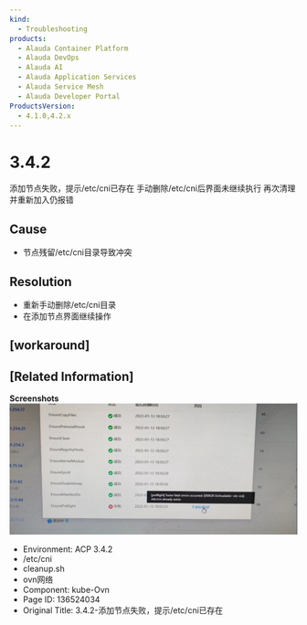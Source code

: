 ```yaml
---
kind:
  - Troubleshooting
products:
  - Alauda Container Platform
  - Alauda DevOps
  - Alauda AI
  - Alauda Application Services
  - Alauda Service Mesh
  - Alauda Developer Portal
ProductsVersion:
  - 4.1.0,4.2.x
---
```

<!-- A type of document that involves encountering a fault, diagnosing it, performing root cause analysis, and providing solutions. -->

# 3.4.2

添加节点失败，提示/etc/cni已存在 手动删除/etc/cni后界面未继续执行 再次清理并重新加入仍报错

## Cause
- 节点残留/etc/cni目录导致冲突

## Resolution
- 重新手动删除/etc/cni目录
- 在添加节点界面继续操作

## [workaround]

## [Related Information]
**Screenshots**
![](assets/3-4-2-tian-jia-jie-dian-shi-bai-ti-shi-etc-cniyi-cun-zai/image2023-1-31_11-19-15.png)
- Environment: ACP 3.4.2
- /etc/cni
- cleanup.sh
- ovn网络
- Component: kube-Ovn
- Page ID: 136524034
- Original Title: 3.4.2-添加节点失败，提示/etc/cni已存在
